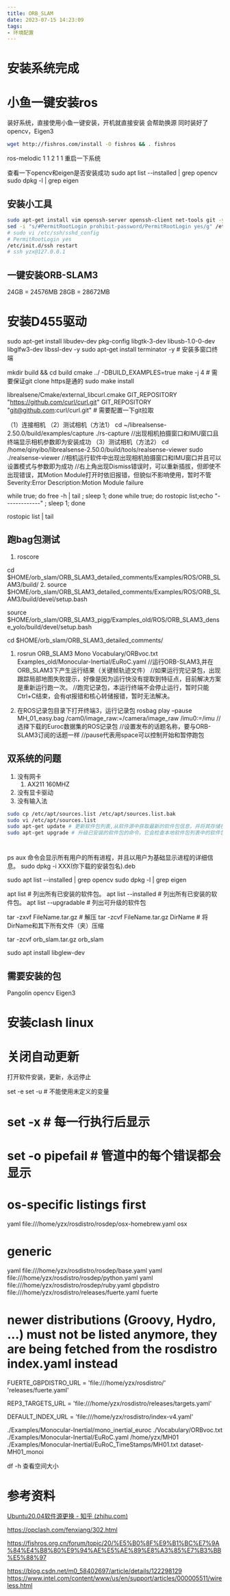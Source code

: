 ```yaml
---
title: ORB_SLAM
date: 2023-07-15 14:23:09
tags:
- 环境配置
---
```


# 安装系统完成

# 小鱼一键安装ros
装好系统，直接使用小鱼一键安装，开机就直接安装
会帮助换源
同时装好了opencv，Eigen3
```bash
wget http://fishros.com/install -O fishros && . fishros  
```
ros-melodic
1
1
2
1
1
重启一下系统

查看一下opencv和eigen是否安装成功
sudo apt list --installed | grep opencv
sudo dpkg -l | grep eigen

## 安装小工具
```bash
sudo apt-get install vim openssh-server openssh-client net-tools git -y
sed -i "s/#PermitRootLogin prohibit-password/PermitRootLogin yes/g" /etc/ssh/sshd_config
# sudo vi /etc/ssh/sshd_config
# PermitRootLogin yes 
/etc/init.d/ssh restart
# ssh yzx@127.0.0.1
```
## 一键安装ORB-SLAM3

24GB = 24576MB
28GB = 28672MB



# 安装D455驱动


sudo apt-get install libudev-dev pkg-config libgtk-3-dev libusb-1.0-0-dev libglfw3-dev libssl-dev -y
sudo apt-get install terminator -y # 安装多窗口终端

mkdir build && cd build
cmake ../ -DBUILD_EXAMPLES=true
make -j 4 # 需要保证git clone https是通的
sudo make install


librealsene/Cmake/external_libcurl.cmake
GIT_REPOSITORY "https://github.com/curl/curl.git"
GIT_REPOSITORY "git@github.com:curl/curl.git" # 需要配置一下git拉取



（1）连接相机
（2）测试相机（方法1）
   cd ~/librealsense-2.50.0/build/examples/capture
   ./rs-capture
      //出现相机拍摄窗口和IMU窗口且终端显示相机参数即为安装成功
（3）测试相机（方法2）
   cd /home/qinyibo/librealsense-2.50.0/build/tools/realsense-viewer
   sudo ./realsense-viewer
      //相机运行软件中出现出现相机拍摄窗口和IMU窗口并且可以设置模式与参数即为成功
      //右上角出现Dismiss错误时，可以重新插拔，但即使不出现错误，其Motion Module打开时依旧报错，但貌似不影响使用，暂时不管
         Severity:Error
         Description:Motion Module failure


while true; do free -h | tail ; sleep 1; done
while true; do rostopic list;echo "-------------"  ; sleep 1; done

rostopic list | tail
## 跑bag包测试
1. roscore

cd $HOME/orb_slam/ORB_SLAM3_detailed_comments/Examples/ROS/ORB_SLAM3/build/
2. source $HOME/orb_slam/ORB_SLAM3_detailed_comments/Examples/ROS/ORB_SLAM3/build/devel/setup.bash

source $HOME/orb_slam/ORB_SLAM3_pigg/Examples_old/ROS/ORB_SLAM3_dense_yolo/build/devel/setup.bash

cd $HOME/orb_slam/ORB_SLAM3_detailed_comments/
1. rosrun ORB_SLAM3 Mono Vocabulary/ORBvoc.txt Examples_old/Monocular-Inertial/EuRoC.yaml
//运行ORB-SLAM3,并在ORB_SLAM3下产生运行结果（关键帧轨迹文件）
//如果运行完记录包，出现跟踪局部地图失败提示，好像是因为运行快没有提取到特征点，目前解决方案是重新运行跑一次。
//跑完记录包，本运行终端不会停止运行，暂时只能Ctrl+C结束，会有qt报错和核心转储报错，暂时无法解决。

1. 在ROS记录包目录下打开终端3，运行记录包
rosbag play –pause MH_01_easy.bag /cam0/image_raw:=/camera/image_raw /imu0:=/imu
//选择下载的Euroc数据集的ROS记录包
//设置发布的话题名称，要与ORB-SLAM3订阅的话题一样
//pause代表用space可以控制开始和暂停跑包

## 双系统的问题
1. 没有网卡
   1. AX211 160MHZ
2. 没有显卡驱动
3. 没有输入法

```bash
sudo cp /etc/apt/sources.list /etc/apt/sources.list.bak
sudo vi /etc/apt/sources.list
sudo apt-get update # 更新软件包列表,从软件源中获取最新的软件包信息，并将其存储在本地的软件包列表中。
sudo apt-get upgrade # 升级已安装的软件包的命令，它会检查本地软件包列表中的软件包是否有更新的版本，如果有的话就会将其升级到最新版本。
```


# 

ps aux 命令会显示所有用户的所有进程，并且以用户为基础显示进程的详细信息。
sudo dpkg -i XXX(你下载的安装包名).deb

sudo apt list --installed | grep opencv
sudo dpkg -l | grep eigen


apt list # 列出所有已安装的软件包。
apt list --installed # 列出所有已安装的软件包。
apt list --upgradable # 列出可升级的软件包


tar -zxvf FileName.tar.gz               # 解压
tar -zcvf FileName.tar.gz DirName       # 将DirName和其下所有文件（夹）压缩

tar -zcvf orb_slam.tar.gz orb_slam


sudo apt install libglew-dev

## 需要安装的包
Pangolin
opencv 
Eigen3

# 安装clash linux



# 关闭自动更新

打开软件安装，更新，永远停止

set -e
set -u # 不能使用未定义的变量
# set -x # 每一行执行后显示
# set -o pipefail # 管道中的每个错误都会显示





# os-specific listings first
yaml file:///home/yzx/rosdistro/rosdep/osx-homebrew.yaml osx

# generic
yaml file:///home/yzx/rosdistro/rosdep/base.yaml
yaml file:///home/yzx/rosdistro/rosdep/python.yaml
yaml file:///home/yzx/rosdistro/rosdep/ruby.yaml
gbpdistro file:///home/yzx/rosdistro/releases/fuerte.yaml fuerte
# newer distributions (Groovy, Hydro, ...) must not be listed anymore, they are being fetched from the rosdistro index.yaml instead

FUERTE_GBPDISTRO_URL = 'file:///home/yzx/rosdistro/' \
    'releases/fuerte.yaml'


REP3_TARGETS_URL = 'file:///home/yzx/rosdistro/releases/targets.yaml'

DEFAULT_INDEX_URL = 'file:///home/yzx/rosdistro/index-v4.yaml'


./Examples/Monocular-Inertial/mono_inertial_euroc ./Vocabulary/ORBvoc.txt ./Examples/Monocular-Inertial/EuRoC.yaml /home/yzx/MH01 ./Examples/Monocular-Inertial/EuRoC_TimeStamps/MH01.txt dataset-MH01_monoi


df -h 查看空间大小

# 

# 参考资料
[Ubuntu20.04软件源更换 - 知乎 (zhihu.com)](https://zhuanlan.zhihu.com/p/142014944)

https://opclash.com/fenxiang/302.html

https://fishros.org.cn/forum/topic/20/%E5%B0%8F%E9%B1%BC%E7%9A%84%E4%B8%80%E9%94%AE%E5%AE%89%E8%A3%85%E7%B3%BB%E5%88%97


https://blog.csdn.net/m0_58402697/article/details/122298129
https://www.intel.com/content/www/us/en/support/articles/000005511/wireless.html


